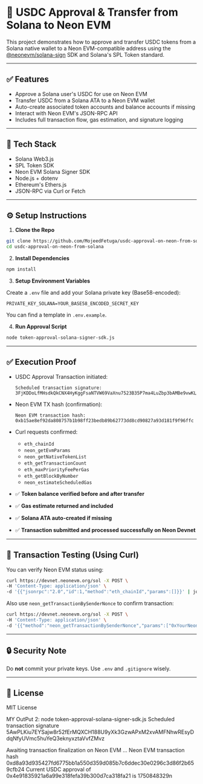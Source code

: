 # 🔄 USDC Approval & Transfer from Solana to Neon EVM

This project demonstrates how to approve and transfer USDC tokens from a Solana native wallet to a Neon EVM-compatible address using the [@neonevm/solana-sign](https://www.npmjs.com/package/@neonevm/solana-sign) SDK and Solana's SPL Token standard.

---

## ✅ Features

- Approve a Solana user's USDC for use on Neon EVM
- Transfer USDC from a Solana ATA to a Neon EVM wallet
- Auto-create associated token accounts and balance accounts if missing
- Interact with Neon EVM's JSON-RPC API
- Includes full transaction flow, gas estimation, and signature logging

---

## 🧰 Tech Stack

- Solana Web3.js
- SPL Token SDK
- Neon EVM Solana Signer SDK
- Node.js + dotenv
- Ethereum's Ethers.js
- JSON-RPC via Curl or Fetch

---

## ⚙️ Setup Instructions

1. **Clone the Repo**

```bash
git clone https://github.com/MojeedFetuga/usdc-approval-on-neon-from-solana.git
cd usdc-approval-on-neon-from-solana
```

2. **Install Dependencies**

```bash
npm install
```

3. **Setup Environment Variables**

Create a `.env` file and add your Solana private key (Base58-encoded):

```env
PRIVATE_KEY_SOLANA=YOUR_BASE58_ENCODED_SECRET_KEY
```

You can find a template in `.env.example`.

4. **Run Approval Script**

```bash
node token-approval-solana-signer-sdk.js
```

---

## ✅ Execution Proof

- USDC Approval Transaction initiated:

  ```
  Scheduled transaction signature: 3FjKDDoLfMHsdkQkCNX4HyKggFsaNTVW69VaXnu7523B35P7ma4LuZbp3bAMBe9vwKLNxkPHq3iKjqePLv1y45yJ
  ```

- Neon EVM TX hash (confirmation):

  ```
  Neon EVM transaction hash: 0xb15ae8ef92da808757b1b98ff23bedb89b62773dd8cd90827a93d181f9f96ffc
  ```

- Curl requests confirmed:
  - `eth_chainId`
  - `neon_getEvmParams`
  - `neon_getNativeTokenList`
  - `eth_getTransactionCount`
  - `eth_maxPriorityFeePerGas`
  - `eth_getBlockByNumber`
  - `neon_estimateScheduledGas`

- ✅ **Token balance verified before and after transfer**
- ✅ **Gas estimate returned and included**
- ✅ **Solana ATA auto-created if missing**
- ✅ **Transaction submitted and processed successfully on Neon Devnet**

---

## 🧪 Transaction Testing (Using Curl)

You can verify Neon EVM status using:

```bash
curl https://devnet.neonevm.org/sol -X POST \
-H 'Content-Type: application/json' \
-d '{{"jsonrpc":"2.0","id":1,"method":"eth_chainId","params":[]}}' | jq .
```

Also use `neon_getTransactionBySenderNonce` to confirm transaction:

```bash
curl https://devnet.neonevm.org/sol -X POST \
-H 'Content-Type: application/json' \
-d '{{"method":"neon_getTransactionBySenderNonce","params":["0xYourNeonWallet", nonce],"id":1,"jsonrpc":"2.0"}}' | jq .
```

---

## 🔒 Security Note

Do **not** commit your private keys. Use `.env` and `.gitignore` wisely.

---

## 📜 License

MIT License

MY OutPut 2:
node token-approval-solana-signer-sdk.js
Scheduled transaction signature 5AwPLKiu7EYSajw8r52fErMQXCH188U9yXk3GzwAPxM2xvAMFNhwREsyDdqNfyUVmc5huYeQ3eknyxztaVvfZMvz

 Awaiting transaction finalization on Neon EVM ...
Neon EVM transaction hash 0xd8a93d935427fd6775bb1a550d359d085b7c6ddec30e0296c3d86f2b659cfb24
Current USDC approval of  0x4e91835921a6a99e318fefa39b300d7ca318fa21 is 1750848329n
